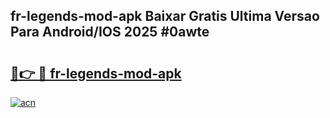 ## fr-legends-mod-apk Baixar Gratis Ultima Versao Para Android/IOS 2025 #0awte

# <h2><a href="https://ainizakaria.my?title=fr-legends-mod-apk&ref=20M">🔗👉 🔴 fr-legends-mod-apk</a></h2>

[![acn](https://github.com/user-attachments/assets/0f9c940e-d8b0-45ae-aac7-cd30a18b3e1c)](https://ainizakaria.my?title=fr-legends-mod-apk&ref=20M)

